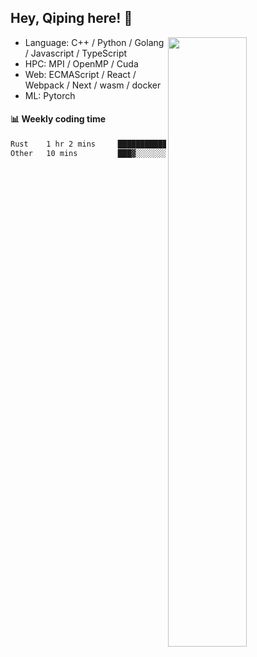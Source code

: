 

## Hey, Qiping here! :wave:

[<img align="right" width="50%" src="https://github-readme-stats.vercel.app/api?username=ppppqp&theme=dark&show_icons=true">](https://metrics.lecoq.io/ppppqp?template=classic)



-   Language: C++ / Python / Golang / Javascript / TypeScript
-   HPC: MPI / OpenMP / Cuda
-   Web: ECMAScript / React / Webpack / Next / wasm / docker
-   ML: Pytorch



#### :bar_chart: Weekly coding time

<!--START_SECTION:waka-->

```txt
Rust    1 hr 2 mins     █████████████████████▒░░░   85.61 %
Other   10 mins         ███▓░░░░░░░░░░░░░░░░░░░░░   14.39 %
```

<!--END_SECTION:waka-->
